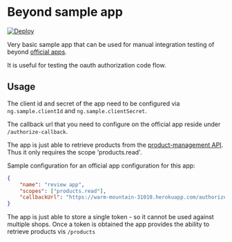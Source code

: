# Beyond sample app

[![Deploy](https://www.herokucdn.com/deploy/button.svg)](https://heroku.com/deploy)

Very basic sample app that can be used for manual integration testing of beyond [official apps](https://cdp.epages.works/job/publish-api-docs/Public_REST_API_Documentation/index.html#resources-official-apps).

It is useful for testing the oauth authorization code flow.

## Usage

The client id and secret of the app need to be configured via `ng.sample.clientId` and `ng.sample.clientSecret`.

The callback url that you need to configure on the official app reside under `/authorize-callback`.

The app is just able to retrieve products from the [product-management API](https://cdp.epages.works/job/publish-api-docs/Public_REST_API_Documentation/index.html#resources-products-listhttps://cdp.epages.works/job/publish-api-docs/Public_REST_API_Documentation/index.html#resources-products-list).
Thus it only requires the scope 'products.read'.

Sample configuration for an official app configuration for this app:
```json
{
	"name": "review app",
	"scopes": ["products.read"],
	"callbackUrl": "https://warm-mountain-31010.herokuapp.com/authorize-callback"
}
```

The app is just able to store a single token - so it cannot be used against multiple shops. 
Once a token is obtained the app provides the ability to retrieve products vis `/products` 

